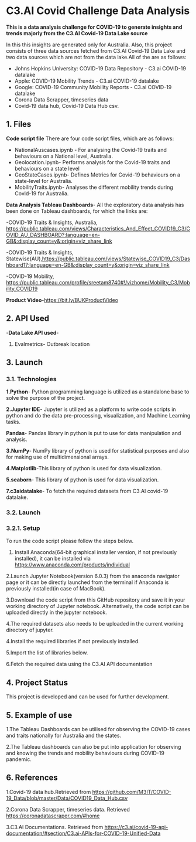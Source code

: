 # C3.AI Covid Challenge Data Analysis

**This is a data analysis challenge for COVID-19 to generate insights and trends majorly from the C3.AI Covid-19 Data Lake source**

In this this insights are generated only for Australia. Also, this project consists of  three data sources fetched from C3.AI Covid-19 Data Lake and two data sources which are not from the data lake.All of the are as follows:

- Johns Hopkins University: COVID-19 Data Repository - C3.ai COVID-19 datalake
- Apple: COVID-19 Mobility Trends                    - C3.ai COVID-19 datalake
- Google: COVID-19 Community Mobility Reports        - C3.ai COVID-19 datalake
- Corona Data Scrapper, timeseries data
- Covid-19 data hub, Covid-19 Data Hub csv.

## 1. Files
**Code script file** There are four code script files, which are as follows:
- NationalAuscases.ipynb - For analysing the Covid-19 traits and behaviours on a National level, Australia.
- Geolocation.ipynb- Performs analysis for the Covid-19 traits and behaviours on a state level
- GeoStateCases.ipynb- Defines Metrics for Covid-19 behaviours on a state-level for Australia.
- MobilityTraits.ipynb- Analyses the different mobility trends during Covid-19 for Australia.

**Data Analysis Tableau Dashboards**- All the exploratory data analysis has been done on Tableau dashboards, for which the links are:

-COVID-19 Traits & Insights, Australia, https://public.tableau.com/views/Characteristics_And_Effect_COVID19_C3/COVID_AU_DASHBOARD?:language=en-GB&:display_count=y&:origin=viz_share_link

-COVID-19 Traits & Insights, Statewise(AU),https://public.tableau.com/views/Statewise_COVID19_C3/Dashboard1?:language=en-GB&:display_count=y&:origin=viz_share_link

-COVID-19 Mobility, https://public.tableau.com/profile/sreetam8740#!/vizhome/Mobility_C3/Mobility_COVID19

**Product Video**-https://bit.ly/BUKProductVideo

## 2. API Used
-**Data Lake API used**- 
1. Evalmetrics- Outbreak location

## 3. Launch

### 3.1. Technologies 

**1.Python**- Python programming language is utilized as a standalone base to solve the purpose of the project.

**2.Jupyter IDE**- Jupyter is utilized as a platform to write code scripts in python and do the data pre-processing, visualization, and Machine Learning tasks.

**Pandas**- Pandas library in python is put to use for data manipulation and analysis.

**3.NumPy**- NumPy library of python is used for statistical purposes and also for making use of multidimensional arrays.

**4.Matplotlib**-This library of python is used for data visualization.

**5.seaborn**- This library of python is used for data visualization.


**7.c3aidatalake**- To fetch the required datasets from C3.AI covid-19 datalake.

### 3.2. Launch

### 3.2.1. Setup

To run the code script please follow the steps below.

1. Install Anaconda(64-bit graphical installer version, if not previously installed), it can be installed via https://www.anaconda.com/products/individual

2.Launch Jupyter Notebook(version 6.0.3) from the anaconda navigator page or it can be directly launched from the terminal if Anaconda is previously installed(in case of MacBook).

3.Download the code script from this GitHub repository and save it in your working directory of Jupyter notebook. Alternatively, the code script can be uploaded directly in the jupyter notebook.

4.The required datasets also needs to be uploaded in the current working directory of jupyter.

4.Install the required libraries if not previously installed.

5.Import the list of libraries below.

6.Fetch the required data using the C3.AI API documentation

## 4. Project Status
This project is developed and can be used for further development.


## 5. Example of use

1.The Tableau Dashboards can be utilised for observing the COVID-19 cases and traits nationally for Australia and the states. 

2.The Tableau dashboards can also be put into application for observing and knowing the trends and mobility behaviours during COVID-19 pandemic.


## 6. References

1.Covid-19 data hub.Retrieved from https://github.com/M3IT/COVID-19_Data/blob/master/Data/COVID19_Data_Hub.csv

2.Corona Data Scrapper, timeseries data. Retrieved https://coronadatascraper.com/#home

3.C3.AI Documentations. Retrieved from https://c3.ai/covid-19-api-documentation/#section/C3.ai-APIs-for-COVID-19-Unified-Data


